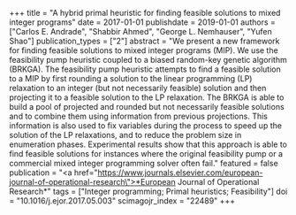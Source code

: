 +++
title = "A hybrid primal heuristic for finding feasible solutions to mixed integer programs"
date = 2017-01-01
publishdate = 2019-01-01
authors = ["Carlos E. Andrade", "Shabbir Ahmed", "George L. Nemhauser", "Yufen Shao"]
publication_types = ["2"]
abstract = "We present a new framework for finding feasible solutions to mixed integer programs (MIP). We use the feasibility pump heuristic coupled to a biased random-key genetic algorithm (BRKGA). The feasibility pump heuristic attempts to find a feasible solution to a MIP by first rounding a solution to the linear programming (LP) relaxation to an integer (but not necessarily feasible) solution and then projecting it to a feasible solution to the LP relaxation. The BRKGA is able to build a pool of projected and rounded but not necessarily feasible solutions and to combine them using information from previous projections. This information is also used to fix variables during the process to speed up the solution of the LP relaxations, and to reduce the problem size in enumeration phases. Experimental results show that this approach is able to find feasible solutions for instances where the original feasibility pump or a commercial mixed integer programming solver often fail."
featured = false
publication = "<a href=\"https://www.journals.elsevier.com/european-journal-of-operational-research\">*European Journal of Operational Research*</a>"
tags = ["Integer programming; Primal heuristics; Feasibility"]
doi = "10.1016/j.ejor.2017.05.003"
scimagojr_index = "22489"
+++

